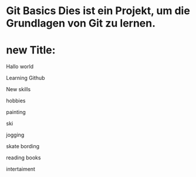 # Git Basics Dies ist ein Projekt, um die Grundlagen von Git zu lernen.
# new Title:


 Hallo world


 Learning Github


 New skills


 hobbies


 painting


 ski


 jogging


 skate bording


 reading books


 intertaiment
